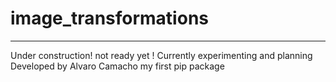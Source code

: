 # image_transformations

---

Under construction! not ready yet ! Currently experimenting and planning
Developed by Alvaro Camacho
my first pip package
